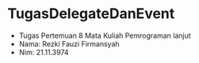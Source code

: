 # TugasDelegateDanEvent #
- Tugas Pertemuan 8 Mata Kuliah Pemrograman lanjut
- Nama: Rezki Fauzi Firmansyah
- Nim: 21.11.3974
